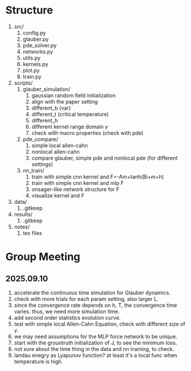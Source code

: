 #  Structure

1. src/
    1. config.py
    2. glauber.py
    3. pde_solver.py
    4. networks.py
    5. utils.py
    6. kernels.py
    7. plot.py
    8. train.py
2. scripts/ 
    1. glauber_simulation/
        1. gaussian random field initialization
        2. align with the paper setting
        3. different_b (var)
        4. different_t (critical temperature)
        5. different_h
        6. different kernel range domain $\gamma$
        7. check with macro properties (check with pde)
    2. pde_compare/
        1. simple local allen-cahn
        2. nonlocal allen-cahn
        3. compare glauber, simple pde and nonlocal pde (for different settings)
    3. nn_train/
        1. train with simple cnn kernel and F=-Am+tanh(Bi+m+h)
        2. train with simple cnn kernel and mlp F
        3. onsager-like network structure for F
        4. visualize kernel and F
3. data/
    1. .gitkeep
4. results/
    1. .gitkeep
5. notes/
    1. tex files


# Group Meeting

## 2025.09.10
1. accelerate the continuous time simulation for Glauber dynamics.
2. check with more trials for each param setting, also larger L.
3. since the convergence rate depends on h, T, the convergence time varies. thus, we need more simulation time.
4. add second order statistics evolution curve.
5. test with simple local Allen-Cahn Equation, check with different size of $\gamma$.
6. we may need assumptions for the MLP force network to be unique.
7. start with the grountruth initialization of J, to see the minimum loss.
8. not sure about the time thing in the data and nn training, to check.
9. landau enegry as Lyapunov function? at least it's a local func when temperature is high.